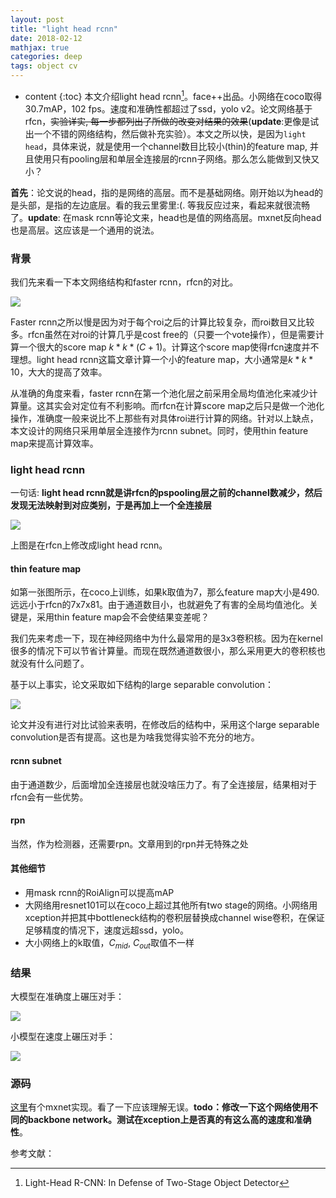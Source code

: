 ```yaml
---
layout: post
title: "light head rcnn"
date: 2018-02-12
mathjax: true
categories: deep
tags: object cv
---
```

* content
{:toc}
本文介绍light head rcnn[^light_head]。face++出品。小网络在coco取得30.7mAP，102 fps。速度和准确性都超过了ssd，yolo v2。论文网络基于rfcn，~~实验详实, 每一步都列出了所做的改变对结果的效果~~(**update**:更像是试出一个不错的网络结构，然后做补充实验）。本文之所以快，是因为`light head`，具体来说，就是使用一个channel数目比较小(thin)的feature map, 并且使用只有pooling层和单层全连接层的rcnn子网络。那么怎么能做到又快又小？





**首先**：论文说的head，指的是网络的高层。而不是基础网络。刚开始以为head的是头部，是指的左边底层。看的我云里雾里:(. 等我反应过来，看起来就很流畅了。**update**: 在mask rcnn等论文来，head也是值的网络高层。mxnet反向head也是高层。这应该是一个通用的说法。

### 背景

我们先来看一下本文网络结构和faster rcnn，rfcn的对比。

![](http://vsooda.github.io/assets/light_head_rcnn/compare.png)



Faster rcnn之所以慢是因为对于每个roi之后的计算比较复杂，而roi数目又比较多。rfcn虽然在对roi的计算几乎是cost free的（只要一个vote操作），但是需要计算一个很大的score map $k*k*(C+1)$。计算这个score map使得rfcn速度并不理想。light head rcnn这篇文章计算一个小的feature map，大小通常是$k*k*10$，大大的提高了效率。

从准确的角度来看，faster rcnn在第一个池化层之前采用全局均值池化来减少计算量。这其实会对定位有不利影响。而rfcn在计算score map之后只是做一个池化操作，准确度一般来说比不上那些有对具体roi进行计算的网络。针对以上缺点，本文设计的网络只采用单层全连接作为rcnn subnet。同时，使用thin feature map来提高计算效率。

### light head rcnn

一句话: **light head rcnn就是讲rfcn的pspooling层之前的channel数减少，然后发现无法映射到对应类别，于是再加上一个全连接层**

![](http://vsooda.github.io/assets/light_head_rcnn/thin_feature_map.png)

上图是在rfcn上修改成light head rcnn。

#### thin feature map

如第一张图所示，在coco上训练，如果k取值为7，那么feature map大小是490. 远远小于rfcn的7x7x81。由于通道数目小，也就避免了有害的全局均值池化。关键是，采用thin feature map会不会使结果变差呢？

我们先来考虑一下，现在神经网络中为什么最常用的是3x3卷积核。因为在kernel很多的情况下可以节省计算量。而现在既然通道数很小，那么采用更大的卷积核也就没有什么问题了。

基于以上事实，论文采取如下结构的large separable convolution：

![](http://vsooda.github.io/assets/light_head_rcnn/large_separable_convolution.png)

论文并没有进行对比试验来表明，在修改后的结构中，采用这个large separable convolution是否有提高。这也是为啥我觉得实验不充分的地方。

#### rcnn subnet

由于通道数少，后面增加全连接层也就没啥压力了。有了全连接层，结果相对于rfcn会有一些优势。

#### rpn

当然，作为检测器，还需要rpn。文章用到的rpn并无特殊之处

#### 其他细节

* 用mask rcnn的RoiAlign可以提高mAP
* 大网络用resnet101可以在coco上超过其他所有two stage的网络。小网络用xception并把其中bottleneck结构的卷积层替换成channel wise卷积，在保证足够精度的情况下，速度远超ssd，yolo。
* 大小网络上的k取值，$C_{mid}$, $C_{out}$取值不一样

### 结果

大模型在准确度上碾压对手：

![](http://vsooda.github.io/assets/light_head_rcnn/accurcy.png)

小模型在速度上碾压对手：

![](http://vsooda.github.io/assets/light_head_rcnn/speed.png)

### 源码

[这里](https://github.com/terrychenism/Deformable-ConvNets/blob/master/rfcn/symbols/resnet_v1_101_rfcn_light.py)有个mxnet实现。看了一下应该理解无误。**todo：修改一下这个网络使用不同的backbone network。测试在xception上是否真的有这么高的速度和准确性**。



参考文献：

[^light_head]: Light-Head R-CNN: In Defense of Two-Stage Object Detector